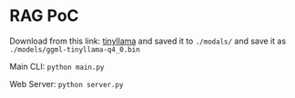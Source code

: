 # RAG PoC

Download from this link: [tinyllama](https://huggingface.co/TheBloke/TinyLlama-1.1B-Chat-v1.0-GGUF/tree/main?show_file_info=tinyllama-1.1b-chat-v1.0.Q4_0.gguf) and saved it to `./modals/` and save it as `./models/ggml-tinyllama-q4_0.bin` 

Main CLI: `python main.py`

Web Server: `python server.py`